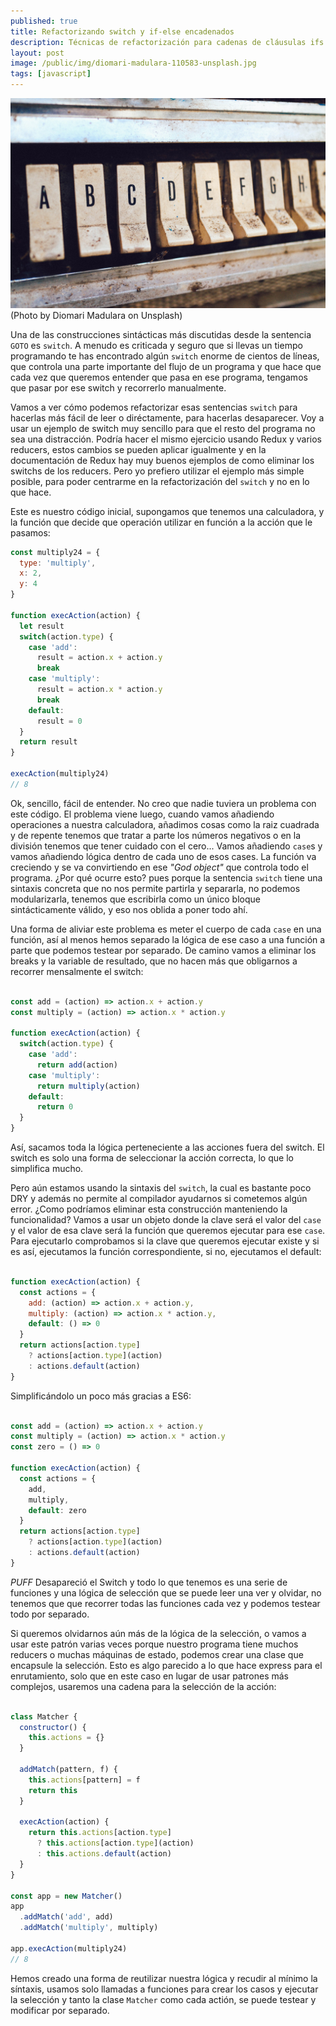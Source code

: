 ```yaml
---
published: true
title: Refactorizando switch y if-else encadenados
description: Técnicas de refactorización para cadenas de cláusulas ifs y switch
layout: post
image: /public/img/diomari-madulara-110583-unsplash.jpg
tags: [javascript]
---
```


![Photo of a row of switches](/public/img/diomari-madulara-110583-unsplash.jpg)
(Photo by Diomari Madulara on Unsplash)

Una de las construcciones sintácticas más discutidas desde la sentencia `GOTO` es `switch`. A menudo es criticada y seguro que si llevas un tiempo programando te has encontrado algún `switch` enorme de cientos de líneas, que controla una parte importante del flujo de un programa y que hace que cada vez que queremos entender que pasa en ese programa, tengamos que pasar por ese switch y recorrerlo manualmente.

Vamos a ver cómo podemos refactorizar esas sentencias `switch` para hacerlas más fácil de leer o diréctamente, para hacerlas desaparecer. Voy a usar un ejemplo de switch muy sencillo para que el resto del programa no sea una distracción. Podría hacer el mismo ejercicio usando Redux y varios reducers, estos cambios se pueden aplicar igualmente y en la documentación de Redux hay muy buenos ejemplos de como eliminar los switchs de los reducers. Pero yo prefiero utilizar el ejemplo más simple posible, para poder centrarme en la refactorización del `switch` y no en lo que hace.

Este es nuestro código inicial, supongamos que tenemos una calculadora, y la función que decide que operación utilizar en función a la acción que le pasamos:

```javascript
const multiply24 = {
  type: 'multiply',
  x: 2,
  y: 4
}

function execAction(action) {
  let result
  switch(action.type) {
    case 'add': 
      result = action.x + action.y
      break
    case 'multiply': 
      result = action.x * action.y
      break
    default:
      result = 0
  }
  return result
}

execAction(multiply24)
// 8
```

Ok, sencillo, fácil de entender. No creo que nadie tuviera un problema con este código. El problema viene luego, cuando vamos añadiendo operaciones a nuestra calculadora, añadimos cosas como la raiz cuadrada y de repente tenemos que tratar a parte los números negativos o en la división tenemos que tener cuidado con el cero... Vamos añadiendo `case`s y vamos añadiendo lógica dentro de cada uno de esos cases. La función va creciendo y se va convirtiendo en ese _"God object"_ que controla todo el programa. ¿Por qué ocurre esto? pues porque la sentencia `switch` tiene una sintaxis concreta que no nos permite partirla y separarla, no podemos modularizarla, tenemos que escribirla como un único bloque sintácticamente válido, y eso nos oblida a poner todo ahí.

Una forma de aliviar este problema es meter el cuerpo de cada `case` en una función, así al menos hemos separado la lógica de ese caso a una función a parte que podemos testear por separado. De camino vamos a eliminar los breaks y la variable de resultado, que no hacen más que obligarnos a recorrer mensalmente el switch:


```javascript

const add = (action) => action.x + action.y
const multiply = (action) => action.x * action.y

function execAction(action) {
  switch(action.type) {
    case 'add': 
      return add(action)
    case 'multiply': 
      return multiply(action)
    default:
      return 0
  }
}

```

Así, sacamos toda la lógica perteneciente a las acciones fuera del switch. El switch es solo una forma de seleccionar la acción correcta, lo que lo simplifica mucho.

Pero aún estamos usando la sintaxis del `switch`, la cual es bastante poco DRY y además no permite al compilador ayudarnos si cometemos algún error. ¿Como podríamos eliminar esta construcción manteniendo la funcionalidad? Vamos a usar un objeto donde la clave será el valor del `case` y el valor de esa clave será la función que queremos ejecutar para ese `case`. Para ejecutarlo comprobamos si la clave que queremos ejecutar existe y si es así, ejecutamos la función correspondiente, si no, ejecutamos el default:

```javascript

function execAction(action) {
  const actions = {
    add: (action) => action.x + action.y,
    multiply: (action) => action.x * action.y,
    default: () => 0
  }
  return actions[action.type] 
    ? actions[action.type](action) 
    : actions.default(action)
}

```

Simplificándolo un poco más gracias a ES6:

```javascript

const add = (action) => action.x + action.y
const multiply = (action) => action.x * action.y
const zero = () => 0

function execAction(action) {
  const actions = {
    add,
    multiply,
    default: zero
  }
  return actions[action.type] 
    ? actions[action.type](action) 
    : actions.default(action)
}

```

*PUFF* Desapareció el Switch y todo lo que tenemos es una serie de funciones y una lógica de selección que se puede leer una ver y olvidar, no tenemos que que recorrer todas las funciones cada vez y podemos testear todo por separado.

Si queremos olvidarnos aún más de la lógica de la selección, o vamos a usar este patrón varias veces porque nuestro programa tiene muchos reducers o muchas máquinas de estado, podemos crear una clase que encapsule la selección. Esto es algo parecido a lo que hace express para el enrutamiento, solo que en este caso en lugar de usar patrones más complejos, usaremos una cadena para la selección de la acción:

```javascript

class Matcher {
  constructor() {
    this.actions = {}
  }
  
  addMatch(pattern, f) {
    this.actions[pattern] = f
    return this
  }
  
  execAction(action) {
    return this.actions[action.type] 
      ? this.actions[action.type](action) 
      : this.actions.default(action)
  }
}

const app = new Matcher()
app
  .addMatch('add', add)
  .addMatch('multiply', multiply)

app.execAction(multiply24)
// 8

```

Hemos creado una forma de reutilizar nuestra lógica y recudir al mínimo la síntaxis, usamos solo llamadas a funciones para crear los casos y ejecutar la selección y tanto la clase `Matcher` como cada actión, se puede testear y modificar por separado.